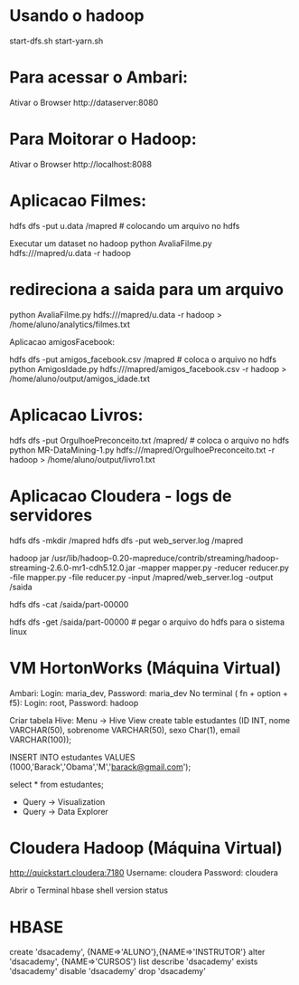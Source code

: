 # Usando o hadoop

start-dfs.sh
start-yarn.sh

# Para acessar o Ambari:
Ativar o Browser
http://dataserver:8080

# Para Moitorar o Hadoop:
Ativar o Browser
http://localhost:8088

# Aplicacao Filmes:

hdfs dfs -put u.data /mapred # colocando um arquivo no hdfs

Executar um dataset no hadoop
python AvaliaFilme.py  hdfs:///mapred/u.data -r hadoop

# redireciona a saida para um arquivo
python AvaliaFilme.py  hdfs:///mapred/u.data -r hadoop > /home/aluno/analytics/filmes.txt

Aplicacao amigosFacebook:

hdfs dfs -put amigos_facebook.csv /mapred # coloca o arquivo no hdfs
python AmigosIdade.py hdfs:///mapred/amigos_facebook.csv -r hadoop > /home/aluno/output/amigos_idade.txt

# Aplicacao Livros:

hdfs dfs -put OrgulhoePreconceito.txt /mapred/  # coloca o arquivo no hdfs
python MR-DataMining-1.py hdfs:///mapred/OrgulhoePreconceito.txt -r hadoop > /home/aluno/output/livro1.txt

# Aplicacao Cloudera - logs de servidores
hdfs dfs -mkdir /mapred
hdfs dfs -put web_server.log /mapred

hadoop jar /usr/lib/hadoop-0.20-mapreduce/contrib/streaming/hadoop-streaming-2.6.0-mr1-cdh5.12.0.jar -mapper mapper.py -reducer reducer.py -file mapper.py -file reducer.py -input /mapred/web_server.log -output /saida

hdfs dfs -cat /saida/part-00000

hdfs dfs -get /saida/part-00000 # pegar o arquivo do hdfs para o sistema linux

# VM HortonWorks (Máquina Virtual)
Ambari: Login: maria_dev, Password: maria_dev
No terminal ( fn + option + f5): Login: root, Password: hadoop

Criar tabela Hive:
Menu -> Hive View
create table estudantes
(ID INT,
nome VARCHAR(50),
sobrenome VARCHAR(50),
sexo Char(1),
email VARCHAR(100));

INSERT INTO estudantes
VALUES
(1000,'Barack','Obama','M','barack@gmail.com');

select * from estudantes;

- Query -> Visualization
- Query -> Data Explorer

# Cloudera Hadoop (Máquina Virtual)

http://quickstart.cloudera:7180
Username: cloudera
Password: cloudera

Abrir o Terminal
hbase shell
version
status

# HBASE
 create 'dsacademy', {NAME=>'ALUNO'},{NAME=>'INSTRUTOR'}
 alter 'dsacademy', {NAME=>'CURSOS'}
list
describe 'dsacademy'
exists 'dsacademy'
disable 'dsacademy'
drop 'dsacademy'
